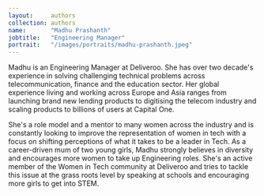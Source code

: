 ```yaml
---
layout:     authors
collection: authors
name:       "Madhu Prashanth"
jobtitle:   "Engineering Manager"
portrait:   "/images/portraits/madhu-prashanth.jpeg"
---
```

Madhu is an Engineering Manager at Deliveroo. She has over two decade's experience in solving challenging technical problems across telecommunication, finance and the education sector. Her global experience living and working across Europe and Asia ranges from launching brand new lending products to digitising the telecom industry and scaling products to billions of users at Capital One.

She's a role model and a mentor to many women across the industry and is constantly looking to improve the representation of women in tech with a focus on shifting perceptions of what it takes to be a leader in Tech. As a career-driven mum of two young girls, Madhu strongly believes in diversity and encourages more women to take up Engineering roles. She's an active member of the Women in Tech community at Deliveroo and tries to tackle this issue at the grass roots level by speaking at schools and encouraging more girls to get into STEM.
